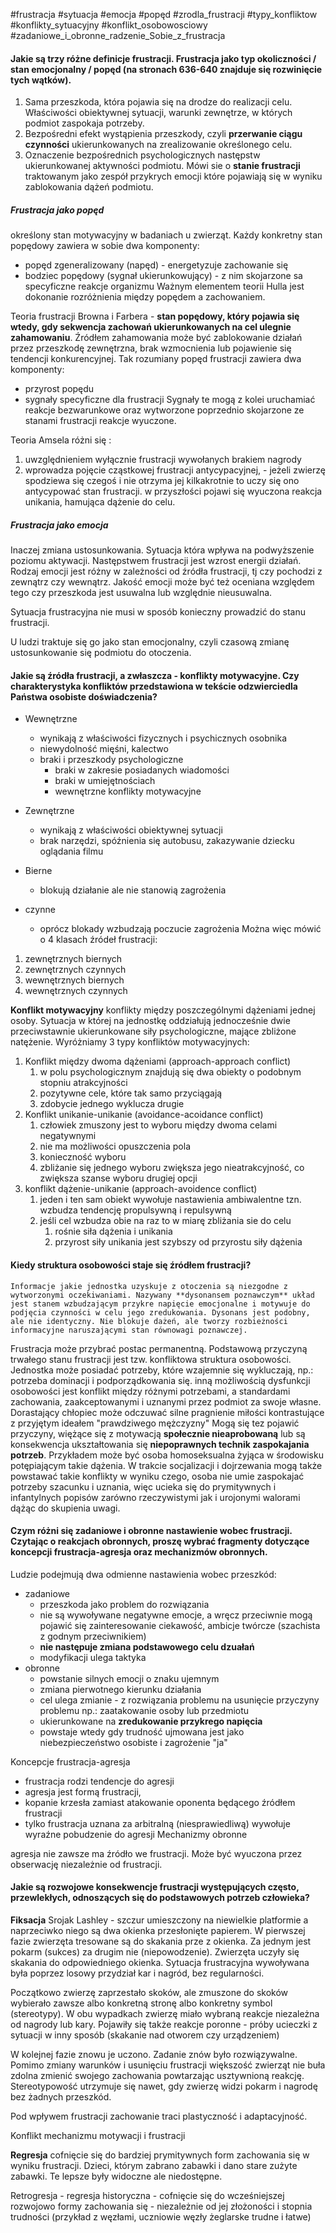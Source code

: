 
#frustracja #sytuacja #emocja #popęd #zrodla_frustracji #typy_konfliktow #konflikty_sytuacyjny #konflikt_osobowosciowy #zadaniowe_i_obronne_radzenie_Sobie_z_frustracja

#### Jakie są trzy różne definicje frustracji. **Frustracja jako typ okoliczności / stan emocjonalny / popęd** (na stronach 636-640 znajduje się rozwinięcie tych wątków).
1. Sama przeszkoda, która pojawia się na drodze do realizacji celu. Właściwości obiektywnej sytuacji, warunki zewnętrze, w których podmiot zaspokaja potrzeby.
2. Bezpośredni efekt wystąpienia przeszkody, czyli **przerwanie ciągu czynności** ukierunkowanych na zrealizowanie określonego celu.
3. Oznaczenie bezpośrednich psychologicznych następstw ukierunkowanej aktywności podmiotu. Mówi sie o **stanie frustracji** traktowanym jako zespół przykrych emocji które pojawiają się w wyniku zablokowania dążeń podmiotu.

##### Frustracja jako popęd
określony stan motywacyjny w badaniach u zwierząt. Każdy konkretny stan popędowy zawiera w sobie dwa komponenty:
- popęd zgeneralizowany (napęd) - energetyzuje zachowanie się
- bodziec popędowy (sygnał ukierunkowujący) - z nim skojarzone sa specyficzne reakcje organizmu
Ważnym elementem teorii Hulla jest dokonanie rozróżnienia między popędem a zachowaniem.

Teoria frustracji Browna i Farbera - **stan popędowy, który pojawia się wtedy, gdy sekwencja zachowań ukierunkowanych na cel ulegnie zahamowaniu**. Źródłem zahamowania może być zablokowanie działań przez przeszkodę zewnętrzna, brak wzmocnienia lub pojawienie się tendencji konkurencyjnej. Tak rozumiany popęd frustracji zawiera dwa komponenty:
- przyrost popędu
- sygnały specyficzne dla frustracji
Sygnały te mogą z kolei uruchamiać reakcje bezwarunkowe oraz wytworzone poprzednio skojarzone ze stanami frustracji reakcje wyuczone.

Teoria Amsela różni się :
1. uwzględnieniem wyłącznie frustracji wywołanych brakiem nagrody
2. wprowadza pojęcie cząstkowej frustracji antycypacyjnej, - jeżeli zwierzę spodziewa się czegoś i nie otrzyma jej kilkakrotnie to uczy się ono antycypować stan frustracji. w przyszłości pojawi się wyuczona reakcja unikania, hamująca dążenie do celu.

##### Frustracja jako emocja
Inaczej zmiana ustosunkowania. Sytuacja która wpływa na podwyższenie poziomu aktywacji. Następstwem frustracji jest wzrost energii działań.
Rodzaj emocji jest różny w zależności od źródła frustracji, tj czy pochodzi z zewnątrz czy wewnątrz. Jakość emocji może być też oceniana względem tego czy przeszkoda jest usuwalna lub względnie nieusuwalna.

Sytuacja frustracyjna nie musi w sposób konieczny prowadzić do stanu frustracji.

U ludzi traktuje się go jako stan emocjonalny, czyli czasową zmianę ustosunkowanie się podmiotu do otoczenia.
#### Jakie są źródła frustracji, a zwłaszcza - **konflikty motywacyjne**. Czy charakterystyka konfliktów przedstawiona w tekście odzwierciedla Państwa osobiste doświadczenia?
- Wewnętrzne
	- wynikają z właściwości fizycznych i psychicznych osobnika
	- niewydolność mięśni, kalectwo
	- braki i przeszkody psychologiczne
		- braki w zakresie posiadanych wiadomości 
		- braki w umiejętnościach
		- wewnętrzne konflikty  motywacyjne
- Zewnętrzne
	- wynikają z właściwości obiektywnej sytuacji
	- brak narzędzi, spóźnienia się autobusu, zakazywanie dziecku oglądania filmu

- Bierne
	- blokują działanie ale nie stanowią zagrożenia
- czynne
	- oprócz blokady wzbudzają poczucie zagrożenia
Można więc mówić o 4 klasach źródeł frustracji:
1. zewnętrznych biernych
2. zewnętrznych czynnych
3. wewnętrznych biernych
4. wewnętrznych czynnych

**Konflikt motywacyjny**
konflikty między poszczególnymi dążeniami jednej osoby. Sytuacja w której na jednostkę oddziałują jednocześnie dwie przeciwstawnie ukierunkowane siły psychologiczne, mające zbliżone natężenie.
Wyróżniamy 3 typy konfliktów motywacyjnych:
1. Konflikt między dwoma dążeniami (approach-approach conflict)
	1. w polu psychologicznym znajdują się dwa obiekty o podobnym stopniu atrakcyjności 
	2. pozytywne cele, które tak samo przyciągają
	3. zdobycie jednego wyklucza drugie
2. Konflikt unikanie-unikanie (avoidance-acoidance conflict)
	1. człowiek zmuszony jest to wyboru między dwoma celami negatywnymi
	2. nie ma możliwości opuszczenia pola
	3. konieczność wyboru
	4. zbliżanie się jednego wyboru zwiększa jego nieatrakcyjność, co zwiększa szanse wyboru drugiej opcji
3. konflikt dążenie-unikanie (approach-avoidence conflict)
	1. jeden i ten sam obiekt wywołuje nastawienia ambiwalentne tzn. wzbudza tendencję propulsywną i repulsywną
	2. jeśli cel wzbudza obie na raz to w miarę zbliżania sie do celu
		1. rośnie siła dążenia i unikania
		2. przyrost siły unikania jest szybszy od przyrostu siły dążenia

#### Kiedy **struktura osobowości** staje się źródłem frustracji?

	Informacje jakie jednostka uzyskuje z otoczenia są niezgodne z wytworzonymi oczekiwaniami. Nazywany **dysonansem poznawczym** układ jest stanem wzbudzającym przykre napięcie emocjonalne i motywuje do podjęcia czynności w celu jego zredukowania. Dysonans jest podobny, ale nie identyczny. Nie blokuje dażeń, ale tworzy rozbieżności informacyjne naruszającymi stan równowagi poznawczej.

Frustracja może przybrać postac permanentną. Podstawową przyczyną trwałego stanu frustracji jest tzw. konfliktowa struktura osobowości.
Jednostka może posiadać potrzeby, które wzajemnie się wykluczają, np.: potrzeba dominacji i podporządkowania się.
inną możliwością dysfunkcji osobowości jest konflikt między różnymi potrzebami, a standardami zachowania, zaakceptowanymi i uznanymi przez podmiot za swoje własne. Dorastający chłopiec może odczuwać silne pragnienie miłości kontrastujące z przyjętym ideałem "prawdziwego mężczyzny"
Mogą się tez pojawić przyczyny, więżące się z motywacją **społecznie nieaprobowaną** lub są konsekwencja ukształtowania się **niepoprawnych technik zaspokajania potrzeb**. Przykładem może być osoba homoseksualna żyjąca  w środowisku potępiającym takie dążenia. 
W trakcie socjalizacji i dojrzewania mogą także powstawać takie konflikty w wyniku czego, osoba nie umie zaspokajać potrzeby szacunku i uznania, więc ucieka się do prymitywnych i infantylnych popisów zarówno rzeczywistymi jak i urojonymi walorami dążąc do skupienia uwagi.

#### Czym różni się **zadaniowe i obronne nastawienie wobec frustracji**. Czytając o reakcjach obronnych, proszę wybrać fragmenty dotyczące koncepcji frustracja-agresja oraz mechanizmów obronnych.
Ludzie podejmują dwa odmienne nastawienia wobec przeszkód:
- zadaniowe
	- przeszkoda jako problem do rozwiązania
	- nie są wywoływane negatywne emocje, a wręcz przeciwnie mogą pojawić się zainteresowanie ciekawość, ambicje twórcze (szachista z godnym przeciwnikiem)
	- **nie następuje zmiana podstawowego celu dzuałań**
	- modyfikacji ulega taktyka
- obronne
	- powstanie silnych emocji o znaku ujemnym
	- zmiana pierwotnego kierunku działania
	- cel ulega zmianie - z rozwiązania problemu na usunięcie przyczyny problemu np.: zaatakowanie osoby lub przedmiotu
	- ukierunkowane na **zredukowanie przykrego napięcia**
	- powstaje wtedy gdy trudność ujmowana jest jako niebezpieczeństwo osobiste i zagrożenie "ja"

Koncepcje frustracja-agresja
- frustracja rodzi tendencje do agresji
- agresja jest formą frustracji, 
- kopanie krzesła zamiast atakowanie oponenta będącego źródłem frustracji
- tylko frustracja uznana za arbitralną (niesprawiedliwą) wywołuje wyraźne pobudzenie do agresji
Mechanizmy obronne

agresja nie zawsze ma źródło we frustracji. Może być wyuczona przez obserwację niezależnie od frustracji.


#### Jakie są rozwojowe **konsekwencje frustracji** występujących **często, przewlekłych**, odnoszących się do podstawowych potrzeb człowieka?

**Fiksacja**
Srojak Lashley - szczur umieszczony na niewielkie platformie a naprzeciwko niego są dwa okienka przesłonięte papierem. 
W pierwszej fazie zwierzęta tresowane są do skakania prze z okienka. Za jednym jest pokarm (sukces) za drugim nie (niepowodzenie). Zwierzęta uczyły się skakania do odpowiedniego okienka.
Sytuacja frustracyjna wywoływana była poprzez losowy przydział kar i nagród, bez regularności.

Początkowo zwierzę zaprzestało skoków, ale zmuszone do skoków wybierało zawsze albo konkretną stronę albo konkretny symbol (stereotypy). W obu wypadkach zwierzę miało wybraną reakcje niezależna od nagrody lub kary. Pojawiły się także reakcje poronne - próby ucieczki z sytuacji w inny sposób (skakanie nad otworem czy urządzeniem)

W kolejnej fazie znowu je uczono. Zadanie znów było rozwiązywalne. Pomimo zmiany warunków i usunięciu frustracji większość zwierząt nie buła zdolna zmienić swojego zachowania powtarzając usztywnioną reakcję. Stereotypowość utrzymuje się nawet, gdy zwierzę widzi pokarm i nagrodę bez żadnych przeszkód. 

Pod wpływem frustracji zachowanie traci plastyczność i adaptacyjność.

Konflikt mechanizmu motywacji i frustracji

**Regresja**
cofnięcie się do bardziej prymitywnych form zachowania się w wyniku frustracji. Dzieci, którym zabrano zabawki i dano stare zużyte zabawki. Te lepsze były widoczne ale niedostępne.

Retrogresja - regresja historyczna - cofnięcie się do wcześniejszej rozwojowo formy zachowania się - niezależnie od jej złożoności i stopnia trudności (przykład z węzłami, uczniowie węzły żeglarske trudne i łatwe)

